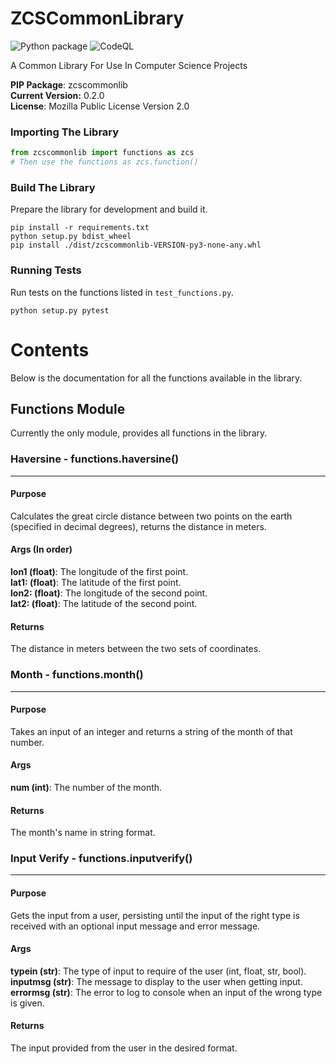 # ZCSCommonLibrary

![Python package](https://github.com/Zandercraft/ZCSCommonLibrary/workflows/Python%20package/badge.svg) ![CodeQL](https://github.com/Zandercraft/ZCSCommonLibrary/workflows/CodeQL/badge.svg)

A Common Library For Use In Computer Science Projects

**PIP Package**: zcscommonlib <br />
**Current Version:** 0.2.0 <br />
**License**: Mozilla Public License Version 2.0

### Importing The Library
```python
from zcscommonlib import functions as zcs
# Then use the functions as zcs.function()
```

### Build The Library
Prepare the library for development and build it.
```commandline
pip install -r requirements.txt
python setup.py bdist_wheel
pip install ./dist/zcscommonlib-VERSION-py3-none-any.whl
```

### Running Tests
Run tests on the functions listed in `test_functions.py`.
```commandline
python setup.py pytest
```

# Contents
Below is the documentation for all the functions available in the library.

## Functions Module

Currently the only module, provides all functions in the library.
### Haversine - functions.haversine()

---
#### Purpose 
Calculates the great circle distance between two points on the
earth (specified in decimal degrees), returns the distance in
meters.

#### Args (In order)
**lon1 (float)**: The longitude of the first point.<br />
**lat1: (float)**: The latitude of the first point.<br />
**lon2: (float)**: The longitude of the second point.<br />
**lat2: (float)**: The latitude of the second point.<br />

#### Returns
The distance in meters between the two sets of coordinates.

### Month - functions.month()

---
#### Purpose 
Takes an input of an integer and returns a string of the month of that number.

#### Args
**num (int)**: The number of the month.

#### Returns
The month's name in string format.

### Input Verify - functions.inputverify()

---
#### Purpose 
Gets the input from a user, persisting until the input of the right type is received with an optional input
message and error message.

#### Args
**typein (str)**: The type of input to require of the user (int, float, str, bool).<br />
**inputmsg (str)**: The message to display to the user when getting input.<br />
**errormsg (str)**: The error to log to console when an input of the wrong type is given.<br />

#### Returns
The input provided from the user in the desired format.
